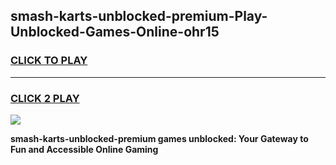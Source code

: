 
## smash-karts-unblocked-premium-Play-Unblocked-Games-Online-ohr15
<h3>
<a href="https://premium76.site?title=smash-karts-unblocked-premium&ref=25A">CLICK TO PLAY</a></h3>
<hr>

<h3>
<a href="https://premium76.site?title=smash-karts-unblocked-premium&ref=25A">CLICK 2 PLAY</a>
  
</h3>

<a href="https://premium76.site?title=smash-karts-unblocked-premium&ref=25A"><img src="https://clearcache.store/games.png"></a>


**smash-karts-unblocked-premium games unblocked: Your Gateway to Fun and Accessible Online Gaming**
